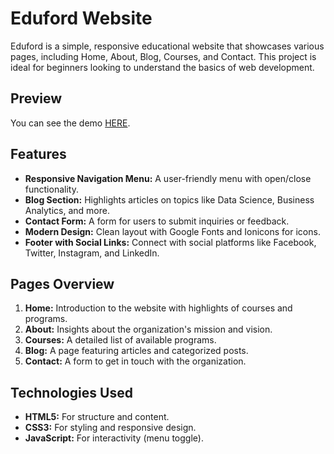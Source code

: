 # Eduford Website

Eduford is a simple, responsive educational website that showcases various pages, including Home, About, Blog, Courses, and Contact. This project is ideal for beginners looking to understand the basics of web development.

## Preview

You can see the demo <a href="https://biggest-university-altamash.netlify.app/" target="_blank">HERE</a>.

## Features

- **Responsive Navigation Menu:** A user-friendly menu with open/close functionality.
- **Blog Section:** Highlights articles on topics like Data Science, Business Analytics, and more.
- **Contact Form:** A form for users to submit inquiries or feedback.
- **Modern Design:** Clean layout with Google Fonts and Ionicons for icons.
- **Footer with Social Links:** Connect with social platforms like Facebook, Twitter, Instagram, and LinkedIn.

## Pages Overview

1. **Home:** Introduction to the website with highlights of courses and programs.
2. **About:** Insights about the organization's mission and vision.
3. **Courses:** A detailed list of available programs.
4. **Blog:** A page featuring articles and categorized posts.
5. **Contact:** A form to get in touch with the organization.

## Technologies Used

- **HTML5:** For structure and content.
- **CSS3:** For styling and responsive design.
- **JavaScript:** For interactivity (menu toggle).
